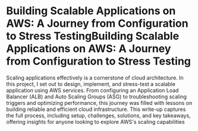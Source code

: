 # Building Scalable Applications on AWS: A Journey from Configuration to Stress TestingBuilding Scalable Applications on AWS: A Journey from Configuration to Stress Testing

Scaling applications effectively is a cornerstone of cloud architecture. In this project, I set out to design, implement, and stress-test a scalable application using AWS services. From configuring an Application Load Balancer (ALB) and Auto Scaling Groups (ASG) to troubleshooting scaling triggers and optimizing performance, this journey was filled with lessons on building reliable and efficient cloud infrastructure.
This write-up captures the full process, including setup, challenges, solutions, and key takeaways, offering insights for anyone looking to explore AWS's scaling capabilities

